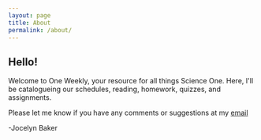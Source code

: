 ```yaml
---
layout: page
title: About
permalink: /about/ 
---
```


## Hello!

Welcome to One Weekly, your resource for all things Science One. Here, I'll be catalogueing our schedules, reading, homework, quizzes, and assignments.

Please let me know if you have any comments or suggestions at my [email](mailto:jocelyndbaker@gmail.com)

-Jocelyn Baker